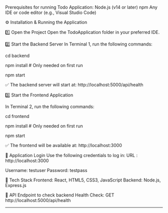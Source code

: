 Prerequisites for running Todo Application:
Node.js (v14 or later)
npm
Any IDE or code editor (e.g., Visual Studio Code)

⚙️ Installation & Running the Application

1️⃣ Open the Project
Open the TodoApplication folder in your preferred IDE.

2️⃣ Start the Backend Server
In Terminal 1, run the following commands:

cd backend

npm install     # Only needed on first run

npm start

✅ The backend server will start at:
http://localhost:5000/api/health

3️⃣ Start the Frontend Application

In Terminal 2, run the following commands:

cd frontend

npm install     # Only needed on first run

npm start

✅ The frontend will be available at:
http://localhost:3000

🔐 Application Login
Use the following credentials to log in:
URL : http://localhost:3000

Username: testuser
Password: testpass

🧰 Tech Stack
Frontend: React, HTML5, CSS3, JavaScript
Backend: Node.js, Express.js

📎 API Endpoint to check backend
Health Check: GET http://localhost:5000/api/health

--------------------------------------------------------------------------------------------------------------------------



